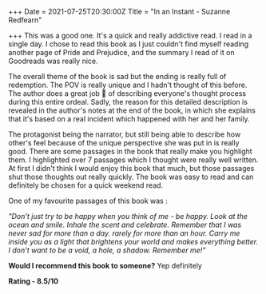 +++
Date = 2021-07-25T20:30:00Z
Title = "In an Instant - Suzanne Redfearn"

+++
This was a good one. It's a quick and really addictive read. I read in a single day. I chose to read this book as I just couldn't find myself reading another page of Pride and Prejudice, and the summary I read of it on Goodreads was really nice.

The overall theme of the book is sad but the ending is really full of redemption. The POV is really unique and I hadn't thought of this before. The author does a great job 👏 of describing everyone's thought process during this entire ordeal. Sadly, the reason for this  detailed description is revealed in the author's notes at the end of the book, in which she explains that it's based on a real incident which happened with her and her family.

The protagonist being the narrator, but still being able to describe how other's feel because of the unique perspective she was put in is really good. There are some passages in the book that really make you highlight them. I highlighted over 7 passages which I thought were really well written. At first I didn't think I would enjoy this book that much, but those passages shut those thoughts out really quickly. The book was easy to read and can definitely be chosen for a quick weekend read.

One of my favourite passages of this book was :

_"Don't just try to be happy when you think of me - be happy. Look at the ocean and smile. Inhale the scent and celebrate. Remember that I was never sad for more than a day. rarely for more than an hour. Carry me inside you as a light that brightens your world and makes everything better. I don't want to be a void, a hole, a shadow. Remember me!"_

**Would I recommend this book to someone?** Yep definitely

**Rating - 8.5/10**